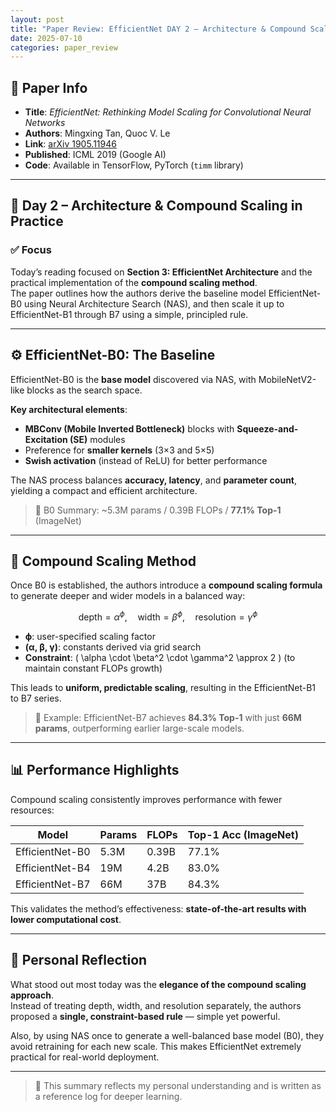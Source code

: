 ```yaml
---
layout: post
title: "Paper Review: EfficientNet DAY 2 – Architecture & Compound Scaling in Practice"
date: 2025-07-10
categories: paper_review
---
```


## 📌 Paper Info

- **Title**: *EfficientNet: Rethinking Model Scaling for Convolutional Neural Networks*  
- **Authors**: Mingxing Tan, Quoc V. Le  
- **Link**: [arXiv 1905.11946](https://arxiv.org/abs/1905.11946)  
- **Published**: ICML 2019 (Google AI)  
- **Code**: Available in TensorFlow, PyTorch (`timm` library)  

---

## 🧠 Day 2 – Architecture & Compound Scaling in Practice

### ✅ Focus

Today’s reading focused on **Section 3: EfficientNet Architecture** and the practical implementation of the **compound scaling method**.  
The paper outlines how the authors derive the baseline model EfficientNet-B0 using Neural Architecture Search (NAS), and then scale it up to EfficientNet-B1 through B7 using a simple, principled rule.

---

## ⚙️ EfficientNet-B0: The Baseline

EfficientNet-B0 is the **base model** discovered via NAS, with MobileNetV2-like blocks as the search space.

**Key architectural elements**:

- **MBConv (Mobile Inverted Bottleneck)** blocks with **Squeeze-and-Excitation (SE)** modules  
- Preference for **smaller kernels** (3×3 and 5×5)  
- **Swish activation** (instead of ReLU) for better performance  

The NAS process balances **accuracy, latency**, and **parameter count**, yielding a compact and efficient architecture.

> 📌 B0 Summary: ~5.3M params / 0.39B FLOPs / **77.1% Top-1** (ImageNet)

---

## 📏 Compound Scaling Method

Once B0 is established, the authors introduce a **compound scaling formula** to generate deeper and wider models in a balanced way:

$$
\text{depth} = \alpha^\phi,\quad
\text{width} = \beta^\phi,\quad
\text{resolution} = \gamma^\phi
$$


- **ϕ**: user-specified scaling factor  
- **(α, β, γ)**: constants derived via grid search  
- **Constraint**: \( \alpha \cdot \beta^2 \cdot \gamma^2 \approx 2 \) (to maintain constant FLOPs growth)

This leads to **uniform, predictable scaling**, resulting in the EfficientNet-B1 to B7 series.

> 📌 Example: EfficientNet-B7 achieves **84.3% Top-1** with just **66M params**, outperforming earlier large-scale models.

---

## 📊 Performance Highlights

Compound scaling consistently improves performance with fewer resources:

| Model           | Params | FLOPs | Top-1 Acc (ImageNet) |
|-----------------|--------|-------|-----------------------|
| EfficientNet-B0 | 5.3M   | 0.39B | 77.1%                |
| EfficientNet-B4 | 19M    | 4.2B  | 83.0%                |
| EfficientNet-B7 | 66M    | 37B   | 84.3%                |

This validates the method’s effectiveness: **state-of-the-art results with lower computational cost**.

---

## 💬 Personal Reflection

What stood out most today was the **elegance of the compound scaling approach**.  
Instead of treating depth, width, and resolution separately, the authors proposed a **single, constraint-based rule** — simple yet powerful.

Also, by using NAS once to generate a well-balanced base model (B0), they avoid retraining for each new scale. This makes EfficientNet extremely practical for real-world deployment.

---


> 📝 This summary reflects my personal understanding and is written as a reference log for deeper learning.
